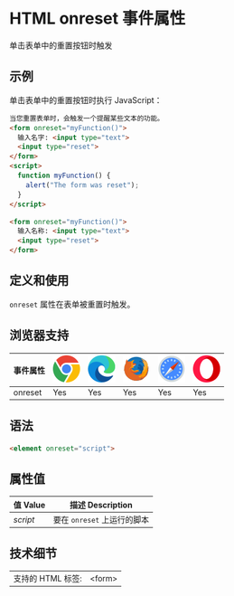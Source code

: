 HTML onreset 事件属性
===

单击表单中的重置按钮时触发

## 示例

单击表单中的重置按钮时执行 JavaScript：

```html idoc:preview:iframe
当您重置表单时，会触发一个提醒某些文本的功能。
<form onreset="myFunction()">
  输入名字: <input type="text">
  <input type="reset">
</form>
<script>
  function myFunction() {
    alert("The form was reset");
  }
</script>
```

```html
<form onreset="myFunction()">
  输入名称: <input type="text">
  <input type="reset">
</form>
```

## 定义和使用

`onreset` 属性在表单被重置时触发。

## 浏览器支持

| 事件属性 | ![chrome][1] | ![edge][2] | ![firefox][3] | ![safari][4] | ![opera][5] |
| --- | --- | --- | --- | --- | --- |
| onreset | Yes | Yes | Yes | Yes | Yes |
<!--rehype:style=width: 100%; display: inline-table;-->

## 语法

```html
<element onreset="script">
```

## 属性值

| 值 Value | 描述 Description |
| --- | --- |
| *script* | 要在 `onreset` 上运行的脚本 |
<!--rehype:style=width: 100%; display: inline-table;-->

## 技术细节

|   |   |
| ---- | ---- |
| 支持的 HTML 标签: | \<form> |
<!--rehype:style=width: 100%; display: inline-table;-->



[1]: ../assets/chrome.svg
[2]: ../assets/edge.svg
[3]: ../assets/firefox.svg
[4]: ../assets/safari.svg
[5]: ../assets/opera.svg


